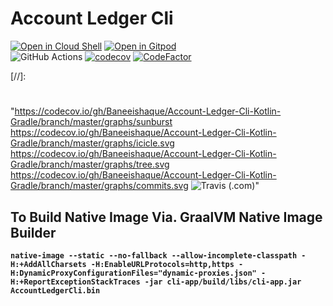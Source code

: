 # Account Ledger Cli

[![Open in Cloud Shell](https://gstatic.com/cloudssh/images/open-btn.svg)](https://ssh.cloud.google.com/cloudshell/editor?cloudshell_git_repo=https%3A%2F%2Fgithub.com%2FBaneeishaque%2FAccount-Ledger-Cli-Kotlin-Gradle.git)
[![Open in Gitpod](https://gitpod.io/button/open-in-gitpod.svg)](https://gitpod.io/#https://github.com/Baneeishaque/Account-Ledger-Cli-Kotlin-Gradle)  
![GitHub Actions](https://github.com/Baneeishaque/Account-Ledger-Cli-Kotlin-Gradle/workflows/Java%20CI%20with%20Gradle/badge.svg)
[![codecov](https://codecov.io/gh/Baneeishaque/Account-Ledger-Cli-Kotlin-Gradle/branch/master/graph/badge.svg)](https://codecov.io/gh/Baneeishaque/Account-Ledger-Cli-Kotlin-Gradle)
[![CodeFactor](https://www.codefactor.io/repository/github/baneeishaque/account-ledger-cli-kotlin-gradle/badge)](https://www.codefactor.io/repository/github/baneeishaque/account-ledger-cli-kotlin-gradle)

[//]:
  #
  "https://codecov.io/gh/Baneeishaque/Account-Ledger-Cli-Kotlin-Gradle/branch/master/graphs/sunburst
https://codecov.io/gh/Baneeishaque/Account-Ledger-Cli-Kotlin-Gradle/branch/master/graphs/icicle.svg
https://codecov.io/gh/Baneeishaque/Account-Ledger-Cli-Kotlin-Gradle/branch/master/graphs/tree.svg
https://codecov.io/gh/Baneeishaque/Account-Ledger-Cli-Kotlin-Gradle/branch/master/graphs/commits.svg
![Travis (.com)](https://img.shields.io/travis/com/Baneeishaque/Account-Ledger-Cli-Kotlin-Gradle?logo=travis)"

## To Build Native Image Via. GraalVM Native Image Builder

**`native-image --static --no-fallback --allow-incomplete-classpath -H:+AddAllCharsets -H:EnableURLProtocols=http,https -H:DynamicProxyConfigurationFiles="dynamic-proxies.json" -H:+ReportExceptionStackTraces -jar cli-app/build/libs/cli-app.jar AccountLedgerCli.bin`**

